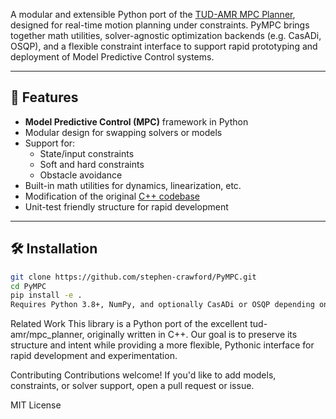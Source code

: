 

A modular and extensible Python port of the [TUD-AMR MPC Planner](https://github.com/tud-amr/mpc_planner), designed for real-time motion planning under constraints. PyMPC brings together math utilities, solver-agnostic optimization backends (e.g. CasADi, OSQP), and a flexible constraint interface to support rapid prototyping and deployment of Model Predictive Control systems.

---

## 🚀 Features

- **Model Predictive Control (MPC)** framework in Python
- Modular design for swapping solvers or models
- Support for:
  - State/input constraints
  - Soft and hard constraints
  - Obstacle avoidance
- Built-in math utilities for dynamics, linearization, etc.
- Modification of the original [C++ codebase](https://github.com/tud-amr/mpc_planner)
- Unit-test friendly structure for rapid development

---

## 🛠 Installation

```bash
git clone https://github.com/stephen-crawford/PyMPC.git
cd PyMPC
pip install -e .
Requires Python 3.8+, NumPy, and optionally CasADi or OSQP depending on your backend.
```

Related Work
This library is a Python port of the excellent tud-amr/mpc_planner, originally written in C++. Our goal is to preserve its structure and intent while providing a more flexible, Pythonic interface for rapid development and experimentation.

Contributing
Contributions welcome! If you'd like to add models, constraints, or solver support, open a pull request or issue.

MIT License
